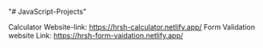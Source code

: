 "# JavaScript-Projects" 

Calculator Website-link: https://hrsh-calculator.netlify.app/
Form Validation website Link: https://hrsh-form-vaidation.netlify.app/
